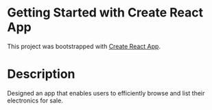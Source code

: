 # Getting Started with Create React App

This project was bootstrapped with [Create React App](https://github.com/facebook/create-react-app).

# Description 
Designed an app that enables users to efficiently browse and list their electronics for sale.
